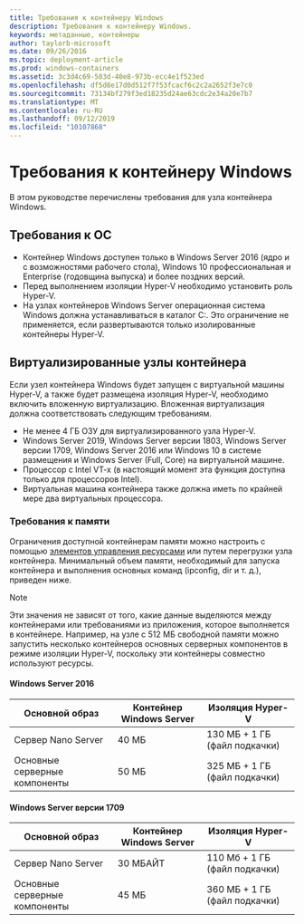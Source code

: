 ```yaml
---
title: Требования к контейнеру Windows
description: Требования к контейнеру Windows.
keywords: метаданные, контейнеры
author: taylorb-microsoft
ms.date: 09/26/2016
ms.topic: deployment-article
ms.prod: windows-containers
ms.assetid: 3c3d4c69-503d-40e8-973b-ecc4e1f523ed
ms.openlocfilehash: df5d8e17d0d512f7f53fcacf6c2c2a2652f3e7c0
ms.sourcegitcommit: 73134bf279f3ed18235d24ae63cdc2e34a20e7b7
ms.translationtype: MT
ms.contentlocale: ru-RU
ms.lasthandoff: 09/12/2019
ms.locfileid: "10107868"
---
```

# <a name="windows-container-requirements"></a>Требования к контейнеру Windows

В этом руководстве перечислены требования для узла контейнера Windows.

## <a name="os-requirements"></a>Требования к ОС

- Контейнер Windows доступен только в Windows Server 2016 (ядро и с возможностями рабочего стола), Windows 10 профессиональная и Enterprise (годовщина выпуска) и более поздних версий.
- Перед выполнением изоляции Hyper-V необходимо установить роль Hyper-V.
- На узлах контейнеров Windows Server операционная система Windows должна устанавливаться в каталог C:\. Это ограничение не применяется, если развертываются только изолированные контейнеры Hyper-V.

## <a name="virtualized-container-hosts"></a>Виртуализированные узлы контейнера

Если узел контейнера Windows будет запущен с виртуальной машины Hyper-V, а также будет размещена изоляция Hyper-V, необходимо включить вложенную виртуализацию. Вложенная виртуализация должна соответствовать следующим требованиям.

- Не менее 4 ГБ ОЗУ для виртуализированного узла Hyper-V.
- Windows Server 2019, Windows Server версии 1803, Windows Server версии 1709, Windows Server 2016 или Windows 10 в системе размещения и Windows Server (Full, Core) на виртуальной машине.
- Процессор с Intel VT-x (в настоящий момент эта функция доступна только для процессоров Intel).
- Виртуальная машина контейнера также должна иметь по крайней мере два виртуальных процессора.

### <a name="memory-requirements"></a>Требования к памяти

Ограничения доступной контейнерам памяти можно настроить с помощью [элементов управления ресурсами](https://docs.microsoft.com/virtualization/windowscontainers/manage-containers/resource-controls) или путем перегрузки узла контейнера.  Минимальный объем памяти, необходимый для запуска контейнера и выполнения основных команд (ipconfig, dir и т. д.), приведен ниже.

>[!NOTE]
>Эти значения не зависят от того, какие данные выделяются между контейнерами или требованиями из приложения, которое выполняется в контейнере.  Например, на узле с 512 МБ свободной памяти можно запустить несколько контейнеров основных серверных компонентов в режиме изоляции Hyper-V, поскольку эти контейнеры совместно используют ресурсы.

#### <a name="windows-server-2016"></a>Windows Server 2016

| Основной образ  | Контейнер Windows Server | Изоляция Hyper-V    |
| ----------- | ------------------------ | -------------------- |
| Сервер Nano Server | 40 МБ                     | 130 МБ + 1 ГБ (файл подкачки) |
| Основные серверные компоненты | 50 МБ                     | 325 МБ + 1 ГБ (файл подкачки) |

#### <a name="windows-server-version-1709"></a>Windows Server версии 1709

| Основной образ  | Контейнер Windows Server | Изоляция Hyper-V    |
| ----------- | ------------------------ | -------------------- |
| Сервер Nano Server | 30 МБАЙТ                     | 110 Мб + 1 ГБ (файл подкачки) |
| Основные серверные компоненты | 45 МБ                     | 360 МБ + 1 ГБ (файл подкачки) |
